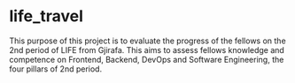 # life_travel
This purpose of this project is to evaluate the progress of the fellows on the 2nd period of LIFE from Gjirafa. This aims to assess fellows knowledge and competence on Frontend, Backend, DevOps and Software Engineering, the four pillars of 2nd period.
